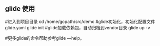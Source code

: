 ## glide 使用

#进入到项目目录
cd /home/gopath/src/demo
#glide初始化，初始化配置文件glide.yaml
glide init
#glide加载依赖包，自动归档到vendor目录
glide up -v


#更多glide的命令帮助参考glide —help。
